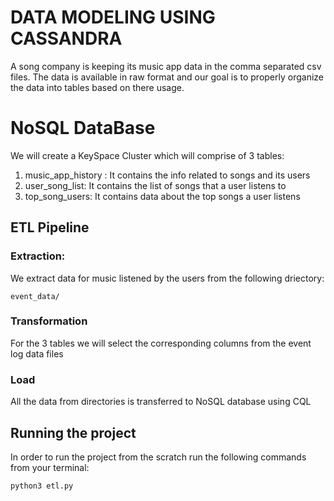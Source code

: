 # DATA MODELING USING CASSANDRA
A song company is keeping its music app data in the comma separated csv files. The data is available in raw format and 
our goal is to properly organize the data into tables based on there usage.  

# NoSQL DataBase
We will create a KeySpace Cluster which will comprise of 3 tables: 
1. music_app_history : It contains the info related to songs and its users
2. user_song_list: It contains the list of songs that a user listens to
3. top_song_users:  It contains data about the top songs a user listens


## ETL Pipeline
### Extraction:
We extract data for music listened by the users from the following driectory:
```
event_data/
```


### Transformation
For the 3 tables we will select the corresponding columns from the event log data files

### Load
All the data from directories is transferred to NoSQL database using CQL


## Running the project
In order to run the project from the scratch run the following commands from your terminal:
```
python3 etl.py
```
